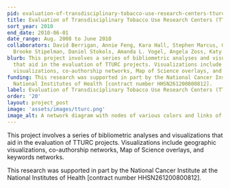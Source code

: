 ```yaml
---
pid: evaluation-of-transdisciplinary-tobacco-use-research-centers-tturc
title: Evaluation of Transdisciplinary Tobacco Use Research Centers (TTURC)
sort_year: 2010
end_date: 2010-06-01
date_range: Aug. 2008 to June 2010
collaborators: David Berrigan, Annie Feng, Kara Hall, Stephen Marcus, Glen Morgan,
  Brooke Stipelman, Daniel Stokols, Amanda L. Vogel, Angela Zoss, Katy Börner
blurb: This project involves a series of bibliometric analyses and visualizations
  that aid in the evaluation of TTURC projects. Visualizations include geographic
  visualizations, co-authorship networks, Map of Science overlays, and keywords networks.
funding: This research was supported in part by the National Cancer Institute at the
  National Institutes of Health [contract number HHSN261200800812].
label: Evaluation of Transdisciplinary Tobacco Use Research Centers (TTURC)
order: '20'
layout: project_post
image: 'assets/images/tturc.png'
image_alt: A network diagram with nodes of various colors and links of either gray or red.
---
```

This project involves a series of bibliometric analyses and visualizations
that aid in the evaluation of TTURC projects. Visualizations include geographic
visualizations, co-authorship networks, Map of Science overlays, and keywords networks.

This research was supported in part by the National Cancer Institute at the
National Institutes of Health [contract number HHSN261200800812].